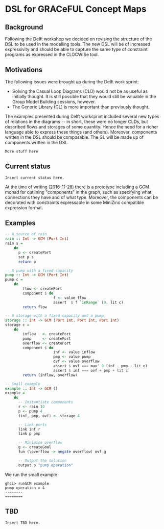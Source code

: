 # DSL for GRACeFUL Concept Maps

## Background

Following the Delft workshop we decided on revising the structure of the DSL
to be used in the modelling tools. The new DSL will be of increased expressivity
and should be able to capture the same type of constraint programs as expressed
in the CLOCWISe tool.

## Motivations

The following issues were brought up during the Delft work sprint:

* Solving the Casual Loop Diagrams (CLD) would not be as useful as initially 
  thought. It is still possible that they would still be valuable in the Group 
  Model Building sessions, however.
* The Generic Library (GL) is more important than previously thought.

The examples presented during Delft worksprint included several new types of
relations in the diagrams -- in short, these were no longer CLDs, but described
flows and storages of some quantity. Hence the need for a richer language able
to express these things (and others). Moreover, components written in the DSL
should be composable. The GL will be made up of components written in the DSL.

    More stuff here

## Current status

    Insert current status here.

At the time of writing (2016-11-28) there is a prototype including a GCM monad
for outlining "components" in the graph, such as specifying what connections
they have and of what type. Moreover, the components can be decorated with
constraints expressable in some MiniZinc compatible expression format.

## Examples

```haskell
-- A source of rain
rain :: Int -> GCM (Port Int)
rain s = 
    do
      p <- createPort
      set p s
      return p 

-- A pump with a fixed capacity
pump :: Int -> GCM (Port Int)
pump c =
    do
        flow <- createPort
        component $ do
                      f <- value flow
                      assert  $ f `inRange` (0, lit c)
        return flow

-- A storage with a fixed capacity and a pump
storage :: Int -> GCM (Port Int, Port Int, Port Int)
storage c =
    do
        inflow   <- createPort
        pump     <- createPort
        overflow <- createPort
        component $ do
                      inf <- value inflow
                      pmp <- value pump
                      ovf <- value overflow
                      assert $ ovf === max' 0 (inf - pmp - lit c)
                      assert $ inf === ovf + pmp + lit c
        return (inflow, overflow)

-- Small example
example :: Int -> GCM ()
example =
    do
      -- Instantiate components
      r <- rain 10
      p <- pump 4
      (inf, pmp, ovf) <- storage 4

      -- Link ports
      link inf r
      link p pmp

      -- Minimise overflow
      g <- createGoal
      fun (\overflow -> negate overflow) ovf g

      -- Output the solution
      output p "pump operation"
```
We run the small example
```
ghci> runGCM example
pump operation = 4
--------
========
``` 


## TBD

    Insert TBD here.

